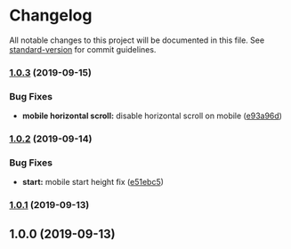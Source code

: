 # Changelog

All notable changes to this project will be documented in this file. See [standard-version](https://github.com/conventional-changelog/standard-version) for commit guidelines.

### [1.0.3](https://github.com/KiritchoukC/kiritchoukc/compare/v1.0.2...v1.0.3) (2019-09-15)


### Bug Fixes

* **mobile horizontal scroll:** disable horizontal scroll on mobile ([e93a96d](https://github.com/KiritchoukC/kiritchoukc/commit/e93a96d))

### [1.0.2](https://github.com/KiritchoukC/kiritchoukc/compare/v1.0.1...v1.0.2) (2019-09-14)


### Bug Fixes

* **start:** mobile start height fix ([e51ebc5](https://github.com/KiritchoukC/kiritchoukc/commit/e51ebc5))

### [1.0.1](https://github.com/KiritchoukC/kiritchoukc/compare/v1.0.0...v1.0.1) (2019-09-13)

## 1.0.0 (2019-09-13)
